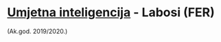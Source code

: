 # [Umjetna inteligencija](https://www.fer.unizg.hr/predmet/umjint) - Labosi (FER)
(Ak.god. 2019/2020.)
